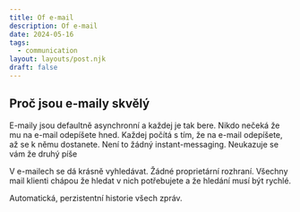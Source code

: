 ```yaml
---
title: Of e-mail
description: Of e-mail
date: 2024-05-16
tags:
  - communication
layout: layouts/post.njk
draft: false
---
```

## Proč jsou e-maily skvělý

E-maily jsou defaultně asynchronní a každej je tak bere. Nikdo nečeká že mu na e-mail odepíšete hned. Každej počítá s tím, že na e-mail odepíšete, až se k němu dostanete. Není to žádný instant-messaging. Neukazuje se vám že druhý píše

V e-mailech se dá krásně vyhledávat. Žádné proprietární rozhraní. Všechny mail klienti chápou že hledat v nich potřebujete a že hledání musí být rychlé.

Automatická, perzistentní historie všech zpráv.
